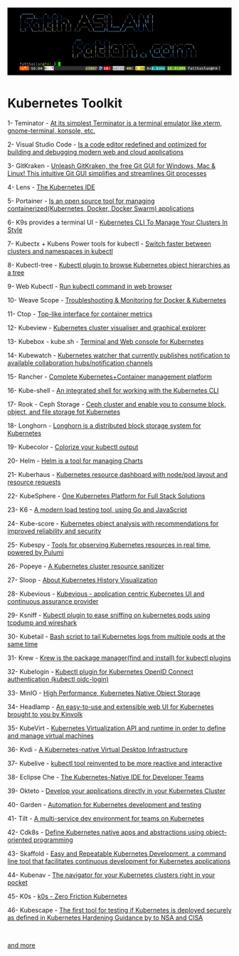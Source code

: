 # ![](bh.png)

# Kubernetes Toolkit


1- Teminator - [At its simplest Terminator is a terminal emulator like xterm, gnome-terminal, konsole, etc.](https://terminator-gtk3.readthedocs.io/en/latest/) <br>

2- Visual Studio Code - [Is a code editor redefined and optimized for building and debugging modern web and cloud applications](https://code.visualstudio.com/download) <br>

3- GitKraken - [Unleash GitKraken, the free Git GUI for Windows, Mac & Linux! This intuitive Git GUI simplifies and streamlines Git processes](https://www.gitkraken.com/download) <br>

4- Lens - [The Kubernetes IDE](https://github.com/lensapp/lens) <br>

5- Portainer - [Is an open source tool for managing containerized(Kubernetes, Docker, Docker Swarm) applications](https://github.com/portainer/k8s) <br>

6- K9s provides a terminal UI - [Kubernetes CLI To Manage Your Clusters In Style](https://github.com/derailed/k9s) <br>

7- Kubectx + Kubens Power tools for kubectl - [Switch faster between clusters and namespaces in kubectl](https://github.com/ahmetb/kubectx) <br>

8- Kubectl-tree - [Kubectl plugin to browse Kubernetes object hierarchies as a tree](https://github.com/ahmetb/kubectl-tree) <br>

9- Web Kubectl - [Run kubectl command in web browser](https://github.com/KubeOperator/webkubectl) <br>

10- Weave Scope - [Troubleshooting & Monitoring for Docker & Kubernetes](https://github.com/weaveworks/scope) <br>

11- Ctop - [Top-like interface for container metrics](https://github.com/bcicen/ctop) <br>

12- Kubeview - [Kubernetes cluster visualiser and graphical explorer](https://github.com/benc-uk/kubeview) <br>

13- Kubebox - kube.sh - [Terminal and Web console for Kubernetes](https://github.com/astefanutti/kubebox) <br>

14- Kubewatch - [Kubernetes watcher that currently publishes notification to available collaboration hubs/notification channels](https://github.com/bitnami-labs/kubewatch) <br>

15- Rancher - [Complete Kubernetes+Container management platform](https://github.com/rancher/rancher) <br>

16- Kube-shell - [An integrated shell for working with the Kubernetes CLI](https://github.com/cloudnativelabs/kube-shell) <br>

17- Rook - Ceph Storage - [Ceph cluster and enable you to consume block, object, and file storage fot Kubernetes](https://rook.io/docs/rook/v1.5/ceph-quickstart.html) <br>

18- Longhorn - [Longhorn is a distributed block storage system for Kubernetes](https://github.com/longhorn/longhorn) <br>

19- Kubecolor - [Colorize your kubectl output](https://github.com/dty1er/kubecolor) <br>

20- Helm - [Helm is a tool for managing Charts](https://github.com/helm/helm) <br>

21- Kuberhaus - [Kubernetes resource dashboard with node/pod layout and resource requests](https://github.com/stevelacy/kuberhaus) <br>

22- KubeSphere - [One Kubernetes Platform for Full Stack Solutions](https://kubesphere.io/) <br>

23- K6 - [A modern load testing tool, using Go and JavaScript](https://github.com/k6io/k6) <br>

24- Kube-score - [Kubernetes object analysis with recommendations for improved reliability and security](https://github.com/zegl/kube-score) <br>

25- Kubespy - [Tools for observing Kubernetes resources in real time, powered by Pulumi](https://github.com/pulumi/kubespy) <br>

26- Popeye - [A Kubernetes cluster resource sanitizer](https://github.com/derailed/popeye) <br>

27- Sloop - [About Kubernetes History Visualization](https://github.com/salesforce/sloop) <br>

28- Kubevious - [Kubevious - application centric Kubernetes UI and continuous assurance provider](https://github.com/kubevious/kubevious) <br>

29- Ksniff - [Kubectl plugin to ease sniffing on kubernetes pods using tcpdump and wireshark](https://github.com/eldadru/ksniff) <br>

30- Kubetail - [Bash script to tail Kubernetes logs from multiple pods at the same time ](https://github.com/johanhaleby/kubetail) <br>

31- Krew - [Krew is the package manager(find and install) for kubectl plugins](https://github.com/kubernetes-sigs/krew) <br>

32- Kubelogin - [Kubectl plugin for Kubernetes OpenID Connect authentication (kubectl oidc-login)](https://github.com/int128/kubelogin) <br>

33- MinIO - [High Performance, Kubernetes Native Object Storage](https://github.com/minio/minio) <br>

34- Headlamp - [An easy-to-use and extensible web UI for Kubernetes brought to you by Kinvolk](https://github.com/kinvolk/headlamp) <br>

35- KubeVirt - [Kubernetes Virtualization API and runtime in order to define and manage virtual machines](https://github.com/kubevirt/kubevirt) <br>

36- Kvdi - [A Kubernetes-native Virtual Desktop Infrastructure](https://github.com/kvdi/kvdi) <br>

37- Kubelive - [kubectl tool reinvented to be more reactive and interactive](https://github.com/ameerthehacker/kubelive) <br>

38- Eclipse Che - [The Kubernetes-Native IDE for Developer Teams](https://github.com/eclipse/che) <br>

39- Okteto - [Develop your applications directly in your Kubernetes Cluster](https://github.com/okteto/okteto) <br>

40- Garden - [Automation for Kubernetes development and testing](https://github.com/garden-io/garden) <br>

41- Tilt - [A multi-service dev environment for teams on Kubernetes](https://github.com/tilt-dev/tilt) <br>

42- Cdk8s - [Define Kubernetes native apps and abstractions using object-oriented programming](https://github.com/cdk8s-team/cdk8s) <br>

43- Skaffold - [Easy and Repeatable Kubernetes Development, a command line tool that facilitates continuous development for Kubernetes applications](https://github.com/GoogleContainerTools/skaffold) <br>

44- Kubenav - [The navigator for your Kubernetes clusters right in your pocket](https://github.com/kubenav/kubenav) <br>

45- K0s - [k0s - Zero Friction Kubernetes](https://github.com/k0sproject/k0s) <br>

46- Kubescape - [The first tool for testing if Kubernetes is deployed securely as defined in Kubernetes Hardening Guidance by to NSA and CISA](https://github.com/armosec/kubescape) <br>

<br>

[and more](https://collabnix.github.io/kubetools/)
